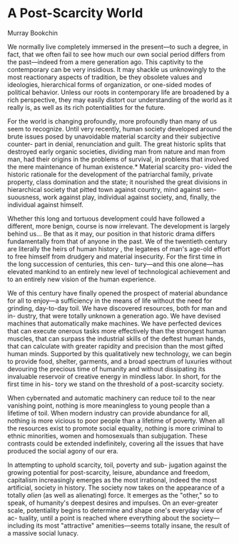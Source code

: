 # A Post-Scarcity World

Murray Bookchin

We normally live completely immersed in the present—to such a degree,
in fact, that we often fail to see how much our own social period
differs from the past—indeed from a mere generation ago. This
captivity to the contemporary can be very insidious. It may shackle us
unknowingly to the most reactionary aspects of tradition, be they
obsolete values and ideologies, hierarchical forms of organization, or
one-sided modes of political behavior. Unless our roots in
contemporary life are broadened by a rich perspective, they may easily
distort our understanding of the world as it really is, as well as its
rich potentialities for the future.

For the world is changing profoundly, more profoundly than many of us
seem to recognize. Until very recently, human society developed around
the brute issues posed by unavoidable material scarcity and their
subjective counter- part in denial, renunciation and guilt. The great
historic splits that destroyed early organic societies, dividing man
from nature and man from man, had their origins in the problems of
survival, in problems that involved the mere maintenance of human
existence.* Material scarcity pro- vided the historic rationale for
the development of the patriarchal family, private property, class
domination and the state; it nourished the great divisions in
hierarchical society that pitted town against country, mind against
sen- suousness, work against play, individual against society, and,
finally, the individual against himself.

Whether this long and tortuous development could have followed a
different, more benign, course is now irrelevant.  The development is
largely behind us... Be that as it may, our position in that historic
drama differs fundamentally from that of anyone in the past. We of the
twentieth century are literally the heirs of human history , the
legatees of man's age-old effort to free himself from drudgery and
material insecurity. For the first time in the long succession of
centuries, this cen- tury—and this one alone—has elevated mankind to
an entirely new level of technological achievement and to an entirely
new vision of the human experience.

We of this century have finally opened the prospect of material
abundance for all to enjoy—a sufficiency in the means of life without
the need for grinding, day-to-day toil. We have discovered resources,
both for man and in- dustry, that were totally unknown a generation
ago. We have devised machines that automatically make machines.  We
have perfected devices that can execute onerous tasks more effectively
than the strongest human muscles, that can surpass the industrial
skills of the deftest human hands, that can calculate with greater
rapidity and precision than the most gifted human minds. Supported by
this qualitatively new technology, we can begin to provide food,
shelter, garments, and a broad spectrum of luxuries without devouring
the precious time of humanity and without dissipating its invaluable
reservoir of creative energy in mindless labor. In short, for the
first time in his- tory we stand on the threshold of a post-scarcity
society.

When cybernated and automatic machinery can reduce toil to the near
vanishing point, nothing is more meaningless to young people than a
lifetime of toil. When modern industry can provide abundance for all,
nothing is more vicious to poor people than a lifetime of poverty.
When all the resources exist to promote social equality, nothing is
more criminal to ethnic minorities, women and homosexuals than
subjugation. These contrasts could be extended indefinitely, covering
all the issues that have produced the social agony of our era.

In attempting to uphold scarcity, toil, poverty and sub- jugation
against the growing potential for post-scarcity, leisure, abundance
and freedom, capitalism increasingly emerges as the most irrational,
indeed the most artificial, society in history. The society now takes
on the appearance of a totally *alien* (as well as alienating)
force. It emerges as the "other," so to speak, of humanity's deepest
desires and impulses. On an ever-greater scale, potentiality begins to
determine and shape one's everyday view of ac- tuality, until a point
is reached where everything about the society—including its most
"attractive" amenities—seems totally insane, the result of a massive
social lunacy.

